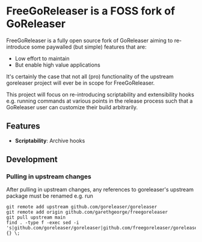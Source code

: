 # FreeGoReleaser is a FOSS fork of GoReleaser 

FreeGoReleaser is a fully open source fork of GoReleaser aiming to re-introduce some paywalled (but simple) features that are:

 * Low effort to maintain
 * But enable high value applications

It's certainly the case that not all (pro) functionality of the upstream goreleaser project will ever be in scope for FreeGoReleaser. 

This project will focus on re-introducing scriptability and extensibility hooks e.g. running commands at various points in the release process such that a GoReleaser user can customize their build arbitrarily.

## Features

 * **Scriptability**: Archive hooks

## Development

### Pulling in upstream changes

After pulling in upstream changes, any references to goreleaser's upstream package must be renamed e.g. run 

```
git remote add upstream github.com/goreleaser/goreleaser
git remote add origin github.com/garethgeorge/freegoreleaser
git pull upstream main
find . -type f -exec sed -i 's|github.com/goreleaser/goreleaser|github.com/freegoreleaser/goreleaser|g' {} \;
```
